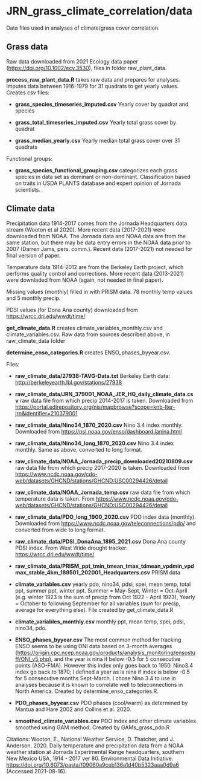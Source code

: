 # JRN_grass_climate_correlation/data

Data files used in analyses of climate/grass cover correlation.

## Grass data
Raw data downloaded from 2021 Ecology data paper (https://doi.org/10.1002/ecy.3530), files in folder raw_plant_data.

__process_raw_plant_data.R__ takes raw data and prepares for analyses. Imputes data between 1916-1979 for 31 quadrats to get yearly values. Creates csv files:

* __grass_species_timeseries_imputed.csv__ Yearly cover by quadrat and species

* __grass_total_timeseries_imputed.csv__ Yearly total grass cover by quadrat

* __grass_median_yearly.csv__ Yearly median total grass cover over 31 quadrats

Functional groups:

 * __grass_species_functional_grouping.csv__ categorizes each grass species in data set as dominant or non-dominant. Classification based on traits in USDA PLANTS database and expert opinion of Jornada scientists.

## Climate data
Precipitation data 1914-2017 comes from the Jornada Headquarters data stream (Wooton et al 2020). More recent data (2017-2021) were downloaded from NOAA. The Jornada data and NOAA data are from the same station, but there may be data entry errors in the NOAA data prior to 2007 (Darren Jams, pers. comm.). Recent data (2017-2021) not needed for final version of paper. 

Temperature data 1914-2012 are from the Berkeley Earth project, which performs quality control and corrections. More recent data (2013-2021) were downladed from NOAA (again, not needed in final paper). 

Missing values (monthly) filled in with PRISM data. 78 monthly temp values and 5 monthly precip.

PDSI values (for Dona Ana county) downloaded from https://wrcc.dri.edu/wwdt/time/

__get_climate_data.R__ creates climate_variables_monthly.csv and climate_variables.csv. Raw data from sources described above, in raw_climate_data folder

__determine_enso_categories.R__ creates ENSO_phases_byyear.csv. 


Files:

* __raw_climate_data/27938-TAVG-Data.txt__ Berkeley Earth data: http://berkeleyearth.lbl.gov/stations/27938

* __raw_climate_data/JRN_379001_NOAA_JER_HQ_daily_climate_data.csv__ raw data file from which precip 2014-2017 is taken. Downloaded from https://portal.edirepository.org/nis/mapbrowse?scope=knb-lter-jrn&identifier=210379001

* __raw_climate_data/Nino34_1870_2020.csv__ Nino 3.4 index monthly. Downloaded from https://psl.noaa.gov/enso/dashboard.lanina.html

* __raw_climate_data/Nino34_long_1870_2020.csv__ Nino 3.4 index monthly. Same as above, converted to long format.

* __raw_climate_data/NOAA_Jornada_precip_downloaded20210809.csv__ raw data file from which precip 2017-2020 is taken. Downloaded from https://www.ncdc.noaa.gov/cdo-web/datasets/GHCND/stations/GHCND:USC00294426/detail 

* __raw_climate_data/NOAA_Jornada_temp.csv__ raw data file from which temperature data is taken. From https://www.ncdc.noaa.gov/cdo-web/datasets/GHCND/stations/GHCND:USC00294426/detail 

* __raw_climate_data/PDO_long_1900_2020.csv__ PDO index data (monthly). Downloaded from https://www.ncdc.noaa.gov/teleconnections/pdo/ and converted from wide to long format.

* __raw_climate_data/PDSI_DonaAna_1895_2021.csv__ Dona Ana county PDSI index. From West Wide drought tracker: https://wrcc.dri.edu/wwdt/time/

* __raw_climate_data/PRISM_ppt_tmin_tmean_tmax_tdmean_vpdmin_vpdmax_stable_4km_189501_202001_Headquarters.csv__ PRISM data

* __climate_variables.csv__ yearly pdo, nino34, pdsi, spei, mean temp, total ppt, summer ppt, winter ppt. Summer = May-Sept, Winter = Oct-April (e.g. winter 1923 is the sum of precip from Oct 1922 - April 1923), Yearly = October to following September for all variables (sum for precip, average for everything else). File created by get_climate_data.R

* __climate_variables_monthly.csv__ monthly ppt, mean temp, spei, pdsi, nino34, pdo.

* __ENSO_phases_byyear.csv__ The most common method for tracking ENSO seems to be using ONI data based on 3-month averages (https://origin.cpc.ncep.noaa.gov/products/analysis_monitoring/ensostuff/ONI_v5.php), and the year is nina if below -0.5 for 5 consecutive points (ASO-FMA). However this index only goes back to 1950. Nino3.4 index go back to 1870; I defined a year as la nina if index is below -0.5 for 5 consecutive months Sept-March. I chose Nino 3.4 to use in analyses because it is known to correlate well to teleconnections in North America. Created by determine_enso_categories.R.

* __PDO_phases_byyear.csv__ PDO phases (cool/warm) as determined by Mantua and Hare 2002 and Collins et al. 2020.

* __smoothed_climate_variables.csv__ PDO index and other climate variables smoothed using GAM method. Created by GAMs_grass_pdo.R





Citations: 
Wooton, E., National Weather Service, D. Thatcher, and J. Anderson. 2020. Daily temperature and precipitation data from a NOAA weather station at Jornada Experimental Range headquarters, southern New Mexico USA, 1914 - 2017 ver 80. Environmental Data Initiative. https://doi.org/10.6073/pasta/f09060a9ceb136a1d40b5323aaa0d9a6 (Accessed 2021-08-16).
